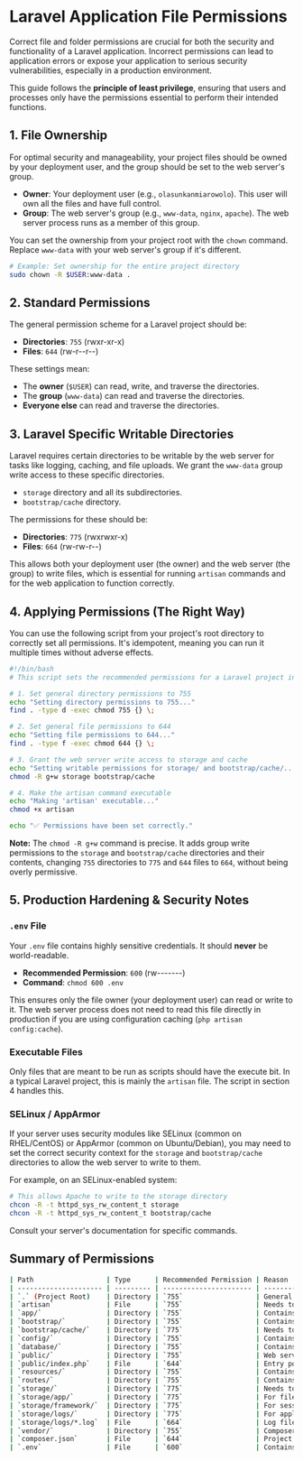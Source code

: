 # Laravel Application File Permissions

Correct file and folder permissions are crucial for both the security and functionality of a Laravel application. Incorrect permissions can lead to application errors or expose your application to serious security vulnerabilities, especially in a production environment.

This guide follows the **principle of least privilege**, ensuring that users and processes only have the permissions essential to perform their intended functions.

## 1. File Ownership

For optimal security and manageability, your project files should be owned by your deployment user, and the group should be set to the web server's group.

-   **Owner**: Your deployment user (e.g., `olasunkanmiarowolo`). This user will own all the files and have full control.
-   **Group**: The web server's group (e.g., `www-data`, `nginx`, `apache`). The web server process runs as a member of this group.

You can set the ownership from your project root with the `chown` command. Replace `www-data` with your web server's group if it's different.

```bash
# Example: Set ownership for the entire project directory
sudo chown -R $USER:www-data .
```

## 2. Standard Permissions

The general permission scheme for a Laravel project should be:

-   **Directories**: `755` (rwxr-xr-x)
-   **Files**: `644` (rw-r--r--)

These settings mean:
-   The **owner** (`$USER`) can read, write, and traverse the directories.
-   The **group** (`www-data`) can read and traverse the directories.
-   **Everyone else** can read and traverse the directories.

## 3. Laravel Specific Writable Directories

Laravel requires certain directories to be writable by the web server for tasks like logging, caching, and file uploads. We grant the `www-data` group write access to these specific directories.

-   `storage` directory and all its subdirectories.
-   `bootstrap/cache` directory.

The permissions for these should be:
-   **Directories**: `775` (rwxrwxr-x)
-   **Files**: `664` (rw-rw-r--)

This allows both your deployment user (the owner) and the web server (the group) to write files, which is essential for running `artisan` commands and for the web application to function correctly.

## 4. Applying Permissions (The Right Way)

You can use the following script from your project's root directory to correctly set all permissions. It's idempotent, meaning you can run it multiple times without adverse effects.

```bash
#!/bin/bash
# This script sets the recommended permissions for a Laravel project in production.

# 1. Set general directory permissions to 755
echo "Setting directory permissions to 755..."
find . -type d -exec chmod 755 {} \;

# 2. Set general file permissions to 644
echo "Setting file permissions to 644..."
find . -type f -exec chmod 644 {} \;

# 3. Grant the web server write access to storage and cache
echo "Setting writable permissions for storage/ and bootstrap/cache/..."
chmod -R g+w storage bootstrap/cache

# 4. Make the artisan command executable
echo "Making 'artisan' executable..."
chmod +x artisan

echo "✅ Permissions have been set correctly."
```

**Note:** The `chmod -R g+w` command is precise. It adds group write permissions to the `storage` and `bootstrap/cache` directories and their contents, changing `755` directories to `775` and `644` files to `664`, without being overly permissive.

## 5. Production Hardening & Security Notes

### `.env` File
Your `.env` file contains highly sensitive credentials. It should **never** be world-readable.

-   **Recommended Permission**: `600` (rw-------)
-   **Command**: `chmod 600 .env`

This ensures only the file owner (your deployment user) can read or write to it. The web server process does not need to read this file directly in production if you are using configuration caching (`php artisan config:cache`).

### Executable Files
Only files that are meant to be run as scripts should have the execute bit. In a typical Laravel project, this is mainly the `artisan` file. The script in section 4 handles this.

### SELinux / AppArmor
If your server uses security modules like SELinux (common on RHEL/CentOS) or AppArmor (common on Ubuntu/Debian), you may need to set the correct security context for the `storage` and `bootstrap/cache` directories to allow the web server to write to them.

For example, on an SELinux-enabled system:
```bash
# This allows Apache to write to the storage directory
chcon -R -t httpd_sys_rw_content_t storage
chcon -R -t httpd_sys_rw_content_t bootstrap/cache
```
Consult your server's documentation for specific commands.

## Summary of Permissions

```bash
| Path                  | Type      | Recommended Permission | Reason                                       |
| --------------------- | --------- | ---------------------- | -------------------------------------------- |
| `.` (Project Root)    | Directory | `755`                  | General directory access.                    |
| `artisan`             | File      | `755`                  | Needs to be executable by the user.          |
| `app/`                | Directory | `755`                  | Contains application logic.                  |
| `bootstrap/`          | Directory | `755`                  | Contains app bootstrapping scripts.          |
| `bootstrap/cache/`    | Directory | `775`                  | Needs to be writable by app and web server.  |
| `config/`             | Directory | `755`                  | Contains configuration files.                |
| `database/`           | Directory | `755`                  | Contains database migrations and seeds.      |
| `public/`             | Directory | `755`                  | Web server document root.                    |
| `public/index.php`    | File      | `644`                  | Entry point of the application.              |
| `resources/`          | Directory | `755`                  | Contains views, raw assets, and language files. |
| `routes/`             | Directory | `755`                  | Contains route definitions.                  |
| `storage/`            | Directory | `775`                  | Needs to be writable by app and web server.  |
| `storage/app/`        | Directory | `775`                  | For file uploads, etc.                       |
| `storage/framework/`  | Directory | `775`                  | For sessions, views, cache.                  |
| `storage/logs/`       | Directory | `775`                  | For application logs.                        |
| `storage/logs/*.log`  | File      | `664`                  | Log files need to be writable.               |
| `vendor/`             | Directory | `755`                  | Composer dependencies.                       |
| `composer.json`       | File      | `644`                  | Project dependencies definition.             |
| `.env`                | File      | `600`                  | Contains sensitive credentials. Should not be world-readable. |